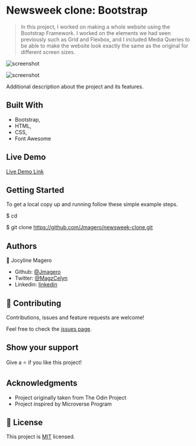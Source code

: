 # Newsweek clone: Bootstrap

> In this project, I worked on making a whole website using the Bootstrap Framework. I worked on the elements we had seen previously such as Grid and Flexbox, and I included Media Queries to be able to make the website look exactly the same as the original for different screen sizes. 

![screenshot](https://user-images.githubusercontent.com/52098394/80003448-bcdb4100-84c9-11ea-90b2-5235591709a1.png)

![screenshot](https://user-images.githubusercontent.com/52098394/80003679-0af04480-84ca-11ea-80c9-ca346aad1f35.png)


Additional description about the project and its features.

## Built With

- Bootstrap,
- HTML,
- CSS,
- Font Awesome

## Live Demo

[Live Demo Link](https://rawcdn.githack.com/Jmagero/newsweek-clone/0ed168c55eee0075f1d1a2eddcb5883d15187ee1/index.html)


## Getting Started

To get a local copy up and running follow these simple example steps.
 
 $ cd <folder>
 
 $ git clone https://github.com/Jmagero/newsweek-clone.git

## Authors

👤 Jocyline Magero

- Github: [@Jmagero](https://github.com/Jmagero)
- Twitter: [@MagzCelyn](https://twitter.com/MagzCelyn)
- Linkedin: [linkedin](https://linkedin.com/linkedinhandle)


## 🤝 Contributing

Contributions, issues and feature requests are welcome!

Feel free to check the [issues page](/https://github.com/Jmagero/newsweek-clone/issues).

## Show your support

Give a ⭐️ if you like this project!

## Acknowledgments

- Project originally taken from The Odin Project
- Project inspired by Microverse Program

## 📝 License

This project is [MIT](lic.url) licensed.
